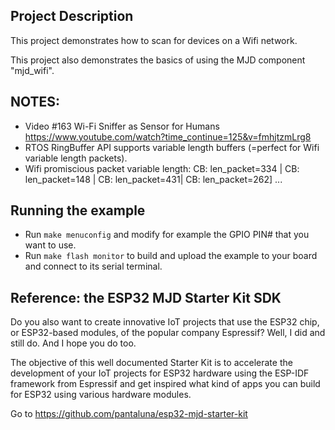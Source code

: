 ## Project Description
This project demonstrates how to scan for devices on a Wifi network.

This project also demonstrates the basics of using the MJD component "mjd_wifi".

## NOTES:
- Video #163 Wi-Fi Sniffer as Sensor for Humans https://www.youtube.com/watch?time_continue=125&v=fmhjtzmLrg8
- RTOS RingBuffer API supports variable length buffers (=perfect for Wifi variable length packets).
- Wifi promiscious packet variable length: CB: len_packet=334 | CB: len_packet=148 | CB: len_packet=431| CB: len_packet=262] ...

## Running the example
- Run `make menuconfig` and modify for example the GPIO PIN# that you want to use.
- Run `make flash monitor` to build and upload the example to your board and connect to its serial terminal.



## Reference: the ESP32 MJD Starter Kit SDK

Do you also want to create innovative IoT projects that use the ESP32 chip, or ESP32-based modules, of the popular company Espressif? Well, I did and still do. And I hope you do too.

The objective of this well documented Starter Kit is to accelerate the development of your IoT projects for ESP32 hardware using the ESP-IDF framework from Espressif and get inspired what kind of apps you can build for ESP32 using various hardware modules.

Go to https://github.com/pantaluna/esp32-mjd-starter-kit

